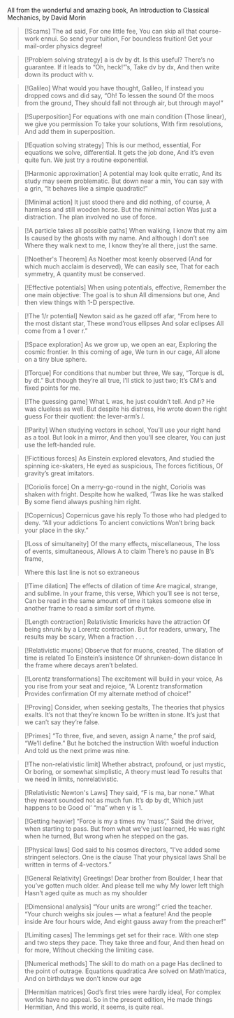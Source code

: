 All from the wonderful and amazing book, An Introduction to Classical Mechanics, by David Morin

>[!Scams]
>The ad said, For one little fee, 
>You can skip all that course-work ennui. 
>So send your tuition, 
>For boundless fruition! 
>Get your mail-order physics degree!

>[!Problem solving strategy]
>a is dv by dt. 
>Is this useful? There’s no guarantee.
>If it leads to “Oh, heck!”’s, 
>Take dv by dx, 
>And then write down its product with v.

>[!Galileo]
>What would you have thought, Galileo,
> If instead you dropped cows and did say, “Oh! 
> To lessen the sound 
> Of the moos from the ground, 
> They should fall not through air, but through mayo!”

>[!Superposition]
>For equations with one main condition 
>(Those linear), we give you permission 
>To take your solutions, 
>With firm resolutions, 
>And add them in superposition.

>[!Equation solving strategy]
>This is our method, essential, 
>For equations we solve, differential. 
>It gets the job done, 
>And it’s even quite fun. 
>We just try a routine exponential.

>[!Harmonic approximation]
>A potential may look quite erratic, 
>And its study may seem problematic. 
>But down near a min, 
>You can say with a grin, 
>“It behaves like a simple quadratic!”

>[!Minimal action]
>It just stood there and did nothing, of course, 
>A harmless and still wooden horse. 
>But the minimal action 
>Was just a distraction. 
>The plan involved no use of force.

>[!A particle takes all possible paths]
>When walking, I know that my aim 
>Is caused by the ghosts with my name. 
>And although I don’t see 
>Where they walk next to me, 
>I know they’re all there, just the same.

>[!Noether's Theorem]
>As Noether most keenly observed 
>(And for which much acclaim is deserved), 
>We can easily see, 
>That for each symmetry, 
>A quantity must be conserved.

>[!Effective potentials]
>When using potentials, effective, 
>Remember the one main objective: 
>The goal is to shun 
>All dimensions but one, 
>And then view things with 1-D perspective.

>[!The 1/r potential]
>Newton said as he gazed off afar, 
>“From here to the most distant star, 
>These wond’rous ellipses 
>And solar eclipses 
>All come from a 1 over r.”

>[!Space exploration]
>As we grow up, we open an ear, 
>Exploring the cosmic frontier. 
>In this coming of age, 
>We turn in our cage, 
>All alone on a tiny blue sphere.

>[!Torque]
>For conditions that number but three, 
>We say, “Torque is dL by dt.” 
>But though they’re all true, 
>I’ll stick to just two; 
>It’s CM’s and fixed points for me.

>[!The guessing game]
>What L was, he just couldn’t tell. 
>And p? He was clueless as well. 
>But despite his distress, 
>He wrote down the right guess 
>For their quotient: the lever-arm’s $l$.

>[!Parity]
>When studying vectors in school, 
>You’ll use your right hand as a tool. 
>But look in a mirror, 
>And then you’ll see clearer, 
>You can just use the left-handed rule.

>[!Fictitious forces]
>As Einstein explored elevators, 
>And studied the spinning ice-skaters, 
>He eyed as suspicious, 
>The forces fictitious, 
>Of gravity’s great imitators.

>[!Coriolis force]
>On a merry-go-round in the night, 
>Coriolis was shaken with fright. 
>Despite how he walked, 
>’Twas like he was stalked 
>By some fiend always pushing him right.

>[!Copernicus]
>Copernicus gave his reply 
>To those who had pledged to deny. 
>“All your addictions 
>To ancient convictions 
>Won’t bring back your place in the sky.”

>[!Loss of simultaneity]
>Of the many effects, miscellaneous, 
>The loss of events, simultaneous, 
>Allows A to claim 
>There’s no pause in B’s frame,
>
>
>
>
>Where this last line is not so extraneous

>[!Time dilation]
>The effects of dilation of time 
>Are magical, strange, and sublime. 
>In your frame, this verse, 
>Which you’ll see is not terse, 
>Can be read in the same amount of time it takes someone else in another frame to read a similar sort of rhyme.

>[!Length contraction]
>Relativistic limericks have the attraction
>Of being shrunk by a Lorentz contraction. 
>But for readers, unwary, 
>The results may be scary, 
>When a fraction . . .

>[!Relativistic muons]
>Observe that for muons, created, 
>The dilation of time is related 
>To Einstein’s insistence 
>Of shrunken-down distance
>In the frame where decays aren’t belated.

>[!Lorentz transformations]
>The excitement will build in your voice, 
>As you rise from your seat and rejoice, 
>“A Lorentz transformation 
>Provides confirmation 
>Of my alternate method of choice!”

>[!Proving]
>Consider, when seeking gestalts, 
>The theories that physics exalts. 
>It’s not that they’re known 
>To be written in stone. 
>It’s just that we can’t say they’re false.

>[!Primes]
>“To three, five, and seven, assign 
>A name,” the prof said, “We’ll define.” 
>But he botched the instruction 
>With woeful induction 
>And told us the next prime was nine.

>[!The non-relativistic limit]
>Whether abstract, profound, or just mystic, 
>Or boring, or somewhat simplistic, 
>A theory must lead 
>To results that we need 
>In limits, nonrelativistic.

>[!Relativistic Newton's Laws]
>They said, “F is ma, bar none.” 
>What they meant sounded not as much fun. 
>It’s dp by dt, 
>Which just happens to be 
>Good ol’ “ma” when γ is 1.

>[!Getting heavier]
>“Force is my a times my ‘mass’,” 
>Said the driver, when starting to pass. 
>But from what we’ve just learned, 
>He was right when he turned, 
>But wrong when he stepped on the gas.

>[!Physical laws]
>God said to his cosmos directors, 
>“I’ve added some stringent selectors. 
>One is the clause
>That your physical laws 
>Shall be written in terms of 4-vectors.”

>[!General Relativity]
>Greetings! Dear brother from Boulder, 
>I hear that you’ve gotten much older. 
>And please tell me why 
>My lower left thigh 
>Hasn’t aged quite as much as my shoulder

>[!Dimensional analysis]
>“Your units are wrong!” cried the teacher. 
>“Your church weighs six joules — what a feature! 
>And the people inside 
>Are four hours wide, 
>And eight gauss away from the preacher!”

>[!Limiting cases]
>The lemmings get set for their race. 
>With one step and two steps they pace. 
>They take three and four, 
>And then head on for more, 
>Without checking the limiting case.

>[!Numerical methods]
>The skill to do math on a page 
>Has declined to the point of outrage. 
>Equations quadratica 
>Are solved on Math’matica, 
>And on birthdays we don’t know our age

>[!Hermitian matrices]
>God’s first tries were hardly ideal, 
>For complex worlds have no appeal. 
>So in the present edition, 
>He made things Hermitian, 
>And this world, it seems, is quite real.

